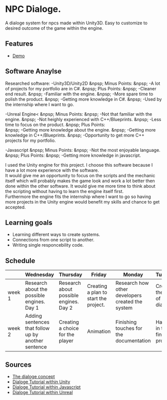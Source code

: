# NPC Dialoge.
A dialoge system for npcs made within Unity3D. Easy to customize to desired outcome of the game within the engine.

## Features
- [Demo](lucashilgevoord.com/demo/NPCDialoge)

## Software Anaylse 
Researched software:
-Unity3D/Unity2D
&npsp;	Minus Points:
&npsp;		-A lot of projects for my portfolio are in C#.
&npsp;	Plus Points:
&npsp;		-Cleaner end result.
&npsp;		-Familiar with the engine.
&npsp;		-More spare time to polish the product.
&npsp;		-Getting more knowledge in C#.
&npsp;		-Used by the internship where I want to go.

-Unreal Engine<
&npsp;	Minus Points:
&npsp;		-Not that familiar with the engine.
&npsp;		-Not heighly experienced with C++/Blueprints.
&npsp;		-Less time to focus on the product.
&npsp;	Plus Points:<br>
&npsp;		-Getting more knowledge about the engine.
&npsp;		-Getting more knowledge in C++/Blueprints.
&npsp;		-Opportunity to get more C++ projects for my portfolio.

-Javascript
&npsp;	Minus Points:
&npsp;	-Not the most enjoyable language.
&npsp;	Plus Points:
&npsp;	-Getting more knowledge in javascript.

I used the Unity engine for this project. I choose this software because I have a lot more experience with the software.<br>
It would give me an opportunity to focus on the scripts and the mechanic itself which will probably makes the game look and work a lot better then done within the other software. It would give me more time to think about the scripting without having to learn the engine itself first.<br>
Furthermore the engine fits the internship where I want to go so having more projects in the Unity engine would benefit my skills and chance to get accepted.


## Learning goals 
- Learning different ways to create systems.
- Connections from one script to another.
- Writing single responcebility code.

## Schedule 
| | Wednesday | Thursday | Friday | Monday | Tuesday |
| --- | --- | --- | --- | --- | --- |
|week 1 | Research about the possible engines. Day 1 | Research about possible engines. Day 2 | Creating a plan to start the project. | Research how other developers created the system | Creating the start of the dialoge |
|week 2 | Adding sentences that follow up by another sentence | Creating a choice for the player | Animation | Finishing touches for the documentation | Handing in the finished product |

## Sources
- [The dialoge concept](https://www.youtube.com/watch?v=C1SfZ2Fp_BQ)
- [Dialoge Tutorial within Unity](https://www.youtube.com/watch?v=_nRzoTzeyxU&t=1s)
- [Dialoge Tutorial within Javascript](https://www.youtube.com/watch?v=OjldfRR0pZs)
- [Dialoge Tutorial within Unreal](https://www.youtube.com/watch?v=vho7w6rUU7A)
